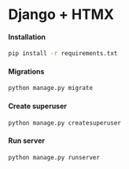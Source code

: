 # Django + HTMX 

#### Installation

```bash
pip install -r requirements.txt
```

#### Migrations

```bash
python manage.py migrate
```

#### Create superuser

```bash
python manage.py createsuperuser
```

#### Run server

```bash
python manage.py runserver
```